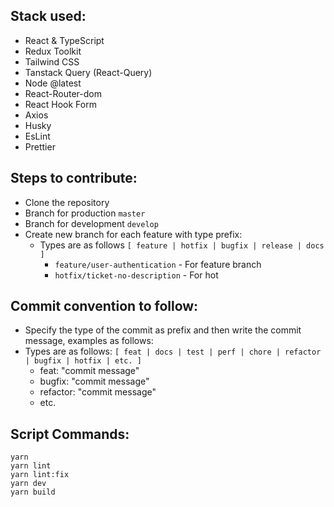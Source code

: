 ## Stack used:

- React & TypeScript
- Redux Toolkit
- Tailwind CSS
- Tanstack Query (React-Query)
- Node @latest
- React-Router-dom
- React Hook Form
- Axios
- Husky
- EsLint
- Prettier

## Steps to contribute:

- Clone the repository
- Branch for production `master`
- Branch for development `develop`
- Create new branch for each feature with type prefix:
  - Types are as follows `[ feature | hotfix | bugfix | release | docs  ]`
    - `feature/user-authentication` - For feature branch
    - `hotfix/ticket-no-description` - For hot

## Commit convention to follow:

- Specify the type of the commit as prefix and then write the commit message, examples as follows:
- Types are as follows: `[ feat | docs | test | perf | chore | refactor | bugfix | hotfix | etc. ]`
  - feat: "commit message"
  - bugfix: "commit message"
  - refactor: "commit message"
  - etc.

## Script Commands:

```
yarn
yarn lint
yarn lint:fix
yarn dev
yarn build
```

